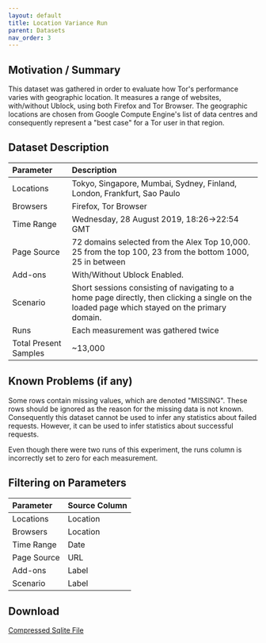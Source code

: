 ```yaml
---
layout: default
title: Location Variance Run
parent: Datasets
nav_order: 3
---
```


## Motivation / Summary

This dataset was gathered in order to evaluate how Tor's performance varies with geographic location. It measures a range of websites, with/without Ublock, using both Firefox and Tor Browser. The geographic locations are chosen from Google Compute Engine's list of data centres and consequently represent a "best case" for a Tor user in that region. 

## Dataset Description

| Parameter | Description          | 
|:-------------|:------------------|
| Locations | Tokyo, Singapore, Mumbai, Sydney, Finland, London, Frankfurt, Sao Paulo|
| Browsers | Firefox, Tor Browser  |
| Time Range | Wednesday, 28 August 2019, 18:26->22:54 GMT|  
| Page Source | 72 domains selected from the Alex Top 10,000. 25 from the top 100, 23 from the bottom 1000, 25 in between |
| Add-ons | With/Without Ublock Enabled.|
| Scenario |  Short sessions consisting of navigating to a home page directly, then clicking a single on the loaded page which stayed on the primary domain. |
| Runs | Each measurement was gathered twice |
| Total Present Samples | ~13,000|

## Known Problems (if any)

Some rows contain missing values, which are denoted "MISSING". These rows should be ignored as the reason for the missing data is not known. Consequently this dataset cannot be used to infer any statistics about failed requests. However, it can be used to infer statistics about successful requests. 

Even though there were two runs of this experiment, the runs column is incorrectly set to zero for each measurement.

## Filtering on Parameters 

| Parameter | Source Column          | 
|:-------------|:------------------|
| Locations | Location |
| Browsers | Location |
| Time Range | Date|  
| Page Source | URL |
| Add-ons | Label|
| Scenario |  Label |



## Download

[Compressed Sqlite File](TODO)

